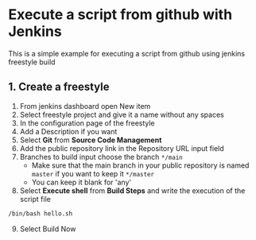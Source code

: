 # Execute a script from github with Jenkins
This is a simple example for executing a script from github using jenkins freestyle build

## 1. Create a freestyle
1. From jenkins dashboard open New item
2. Select freestyle project and give it a name without any spaces
3. In the configuration page of the freestyle 
4. Add a Description if you want
5. Select **Git** from **Source Code Management**
6. Add the public repository link in the Repository URL input field
7. Branches to build input choose the branch `*/main` 
	- Make sure that the main branch in your public repository is named `master` if you want to keep it `*/master`
	- You can keep it blank for 'any'
8. Select **Execute shell** from **Build Steps** and write the execution of  the script file 
```bash
/bin/bash hello.sh
```
9. Select Build Now
